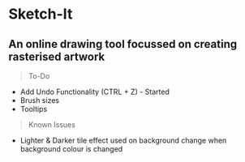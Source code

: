 # Sketch-It
## An online drawing tool focussed on creating rasterised artwork

> To-Do
- Add Undo Functionality (CTRL + Z) - Started
- Brush sizes
- Tooltips

> Known Issues
- Lighter & Darker tile effect used on background change when background colour is changed